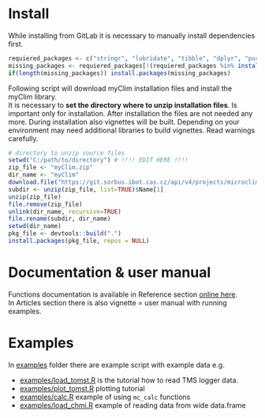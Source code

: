 # Install

While installing from GitLab it is necessary to manually install dependencies first. 
```R
requiered_packages <- c("stringr", "lubridate", "tibble", "dplyr", "purrr", "ggplot2", "ggforce", "viridis", "runner", "rmarkdown", "knitr", "kableExtra")
missing_packages <- requiered_packages[!(requiered_packages %in% installed.packages()[,"Package"])]
if(length(missing_packages)) install.packages(missing_packages)
```

Following script will download myClim installation files and install the myClim library.  
It is necessary to **set the directory where to unzip installation files**. Is important only for installation. After installation the files are not needed any more. During installation also vignettes will be built. Depending on your environment may need additional libraries to build vignettes. Read warnings carefully.  

```R
# directory to unzip source files
setwd("C:/path/to/directory") # !!!! EDIT HERE !!!!
zip_file <- "myClim.zip"
dir_name <- "myClim"
download.file("https://git.sorbus.ibot.cas.cz/api/v4/projects/microclimate_r%2Fmicroclim/repository/archive.zip?ref=HEAD&private_token=2fmZB-Qg-fbiVvzz2-Lh", destfile=zip_file, mode="wb")
subdir <- unzip(zip_file, list=TRUE)$Name[1]
unzip(zip_file)
file.remove(zip_file)
unlink(dir_name, recursive=TRUE)
file.rename(subdir, dir_name)
setwd(dir_name)
pkg_file <- devtools::build(".")
install.packages(pkg_file, repos = NULL)
```
# Documentation & user manual
Functions documentation is available in Reference section [online here](http://tubedb.ibot.cas.cz:8000/index.html).   
In Articles section there is also vignette = user manual with running examples. 

# Examples
In [examples](https://git.sorbus.ibot.cas.cz/microclimate_r/microclim/-/tree/main/examples) folder there are example script with example data e.g. 

* [examples/load_tomst.R](examples/load_tomst.R) is the tutorial how to read TMS logger data. 
* [examples/plot_tomst.R](examples/plot_tomst.R) plotting tutorial
* [examples/calc.R](examples/calc.R) example of using `mc_calc` functions
* [examples/load_chmi.R](examples/load_chmi.R) example of reading data from wide data.frame

